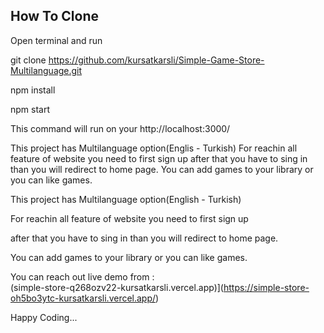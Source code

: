 ## How To Clone

Open terminal and run

git clone https://github.com/kursatkarsli/Simple-Game-Store-Multilanguage.git

npm install

npm start

This command will run on your http://localhost:3000/

This project has Multilanguage option(Englis - Turkish)
For reachin all feature of website you need to first sign up 
after that you have to sing in than you will redirect to home page.
You can add games to your library or you can like games.

This project has Multilanguage option(English - Turkish)

For reachin all feature of website you need to first sign up 

after that you have to sing in than you will redirect to home page.

You can add games to your library or you can like games.


You can reach out live demo from : <br/>
(simple-store-q268ozv22-kursatkarsli.vercel.app)](https://simple-store-oh5bo3ytc-kursatkarsli.vercel.app/)

Happy Coding... 


